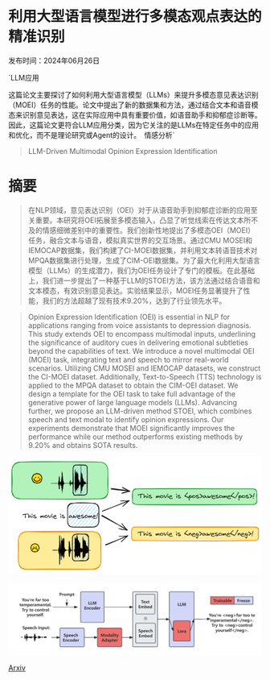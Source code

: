 # 利用大型语言模型进行多模态观点表达的精准识别

发布时间：2024年06月26日

`LLM应用

这篇论文主要探讨了如何利用大型语言模型（LLMs）来提升多模态意见表达识别（MOEI）任务的性能。论文中提出了新的数据集和方法，通过结合文本和语音模态来识别意见表达，这在实际应用中具有重要价值，如语音助手和抑郁症诊断等。因此，这篇论文更符合LLM应用分类，因为它关注的是LLMs在特定任务中的应用和优化，而不是理论研究或Agent的设计。` `情感分析`

> LLM-Driven Multimodal Opinion Expression Identification

# 摘要

> 在NLP领域，意见表达识别（OEI）对于从语音助手到抑郁症诊断的应用至关重要。本研究将OEI拓展至多模态输入，凸显了听觉线索在传达文本所不及的情感细微差别中的重要性。我们创新性地提出了多模态OEI（MOEI）任务，融合文本与语音，模拟真实世界的交互场景。通过CMU MOSEI和IEMOCAP数据集，我们构建了CI-MOEI数据集，并利用文本转语音技术对MPQA数据集进行处理，生成了CIM-OEI数据集。为了最大化利用大型语言模型（LLMs）的生成潜力，我们为OEI任务设计了专门的模板。在此基础上，我们进一步提出了一种基于LLM的STOEI方法，该方法通过结合语音和文本模态，有效识别意见表达。实验结果显示，MOEI任务显著提升了性能，我们的方法超越了现有技术9.20%，达到了行业领先水平。

> Opinion Expression Identification (OEI) is essential in NLP for applications ranging from voice assistants to depression diagnosis. This study extends OEI to encompass multimodal inputs, underlining the significance of auditory cues in delivering emotional subtleties beyond the capabilities of text. We introduce a novel multimodal OEI (MOEI) task, integrating text and speech to mirror real-world scenarios. Utilizing CMU MOSEI and IEMOCAP datasets, we construct the CI-MOEI dataset. Additionally, Text-to-Speech (TTS) technology is applied to the MPQA dataset to obtain the CIM-OEI dataset. We design a template for the OEI task to take full advantage of the generative power of large language models (LLMs). Advancing further, we propose an LLM-driven method STOEI, which combines speech and text modal to identify opinion expressions. Our experiments demonstrate that MOEI significantly improves the performance while our method outperforms existing methods by 9.20\% and obtains SOTA results.

![利用大型语言模型进行多模态观点表达的精准识别](../../../paper_images/2406.18088/intro.png)

![利用大型语言模型进行多模态观点表达的精准识别](../../../paper_images/2406.18088/pipeline_draw.png)

[Arxiv](https://arxiv.org/abs/2406.18088)